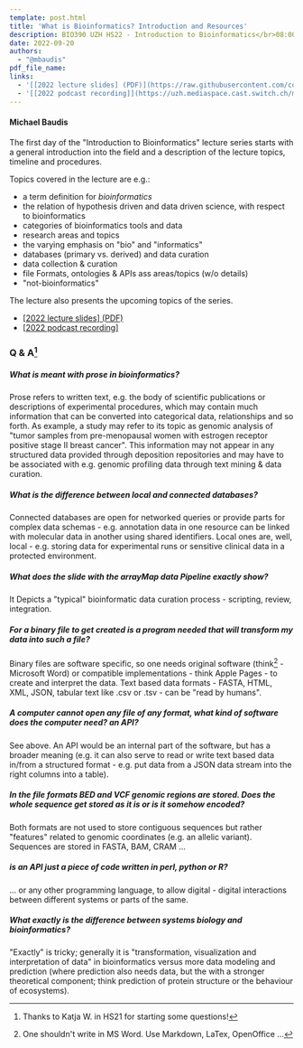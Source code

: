 ```yaml
---
template: post.html
title: 'What is Bioinformatics? Introduction and Resources'
description: BIO390 UZH HS22 - Introduction to Bioinformatics</br>08:00-09:45 @ UZH Irchel Y03-G-85
date: 2022-09-20
authors:
  - "@mbaudis"
pdf_file_name: 
links:
  - '[[2022 lecture slides] (PDF)](https://raw.githubusercontent.com/compbiozurich/UZH-BIO390/main/course-material/2022-09-20___Michael_Baudis__What_is_Bioinformatics__UZH-BIO390-lecture-01.pdf)'
  - '[[2022 podcast recording]](https://uzh.mediaspace.cast.switch.ch/media/Introduction+to+Bioinformatics+-+Day+01A+What+is+Bioinformatics/0_5hdrb7uk)'
---
```


#### Michael Baudis

The first day of the "Introduction to Bioinformatics" lecture series starts with a general introduction into the field and a description of the lecture topics, timeline and procedures.

Topics covered in the lecture are e.g.:<!--more-->

* a term definition for _bioinformatics_
* the relation of hypothesis driven and data driven science, with respect to bioinformatics
* categories of bioinformatics tools and data
* research areas and topics
* the varying emphasis on "bio" and "informatics"
* databases (primary vs. derived) and data curation
* data collection & curation
* file Formats, ontologies & APIs ass areas/topics (w/o details)
* "not-bioinformatics"

The lecture also presents the upcoming topics of the series.

* [[2022 lecture slides] (PDF)](https://raw.githubusercontent.com/compbiozurich/UZH-BIO390/main/course-material/2022-09-20___Michael_Baudis__What_is_Bioinformatics__UZH-BIO390-lecture-01.pdf)
* [[2022 podcast recording]](https://uzh.mediaspace.cast.switch.ch/media/Introduction+to+Bioinformatics+-+Day+01A+What+is+Bioinformatics/0_5hdrb7uk)

### Q & A[^1]

##### What is meant with prose in bioinformatics?

Prose refers to written text, e.g. the body of scientific publications or descriptions
of experimental procedures, which may contain much information that can be converted
into categorical data, relationships and so forth. As example, a study may refer to
its topic as genomic analysis of "tumor samples from pre-menopausal women with
estrogen receptor positive stage II breast cancer". This information may not appear
in any structured data provided through deposition repositories and may have to
be associated with e.g. genomic profiling data through text mining & data curation.

##### What is the difference between local and connected databases?

Connected databases are open for networked queries or provide parts for complex data
schemas - e.g. annotation data in one resource can be linked with molecular data
in another using shared identifiers. Local ones are, well, local - e.g. storing
data for experimental runs or sensitive clinical data in a protected environment.

##### What does the slide with the arrayMap data Pipeline exactly show?

It Depicts a "typical" bioinformatic data curation process - scripting, review, integration.

##### For a binary file to get created is a program needed that will transform my data into such a file?

Binary files are software specific, so one needs original software (think[^2] - Microsoft Word) or compatible implementations - think Apple Pages - to create and interpret the data. Text based data formats - FASTA, HTML, XML, JSON, tabular text like .csv or .tsv - can be "read by humans".

##### A computer cannot open any file of any format, what kind of software does the computer need? an API?

See above. An API would be an internal part of the software, but has a broader
meaning (e.g. it can also serve to read or write text based data in/from a
structured format - e.g. put data from a JSON data stream into the right columns
into a table).

##### In the file formats BED and VCF genomic regions are stored. Does the whole sequence get stored as it is or is it somehow encoded?

Both formats are not used to store contiguous sequences but rather "features" related
to genomic coordinates (e.g. an allelic variant). Sequences are stored in FASTA, BAM, CRAM ...

##### is an API just a piece of code written in perl, python or R?

... or any other programming language, to allow digital - digital interactions between
different systems or parts of the same.

##### What exactly is the difference between systems biology and bioinformatics?

"Exactly" is tricky; generally it is "transformation, visualization and interpretation of data"
in bioinformatics versus more data modeling and prediction (where prediction also
needs data, but the with a stronger theoretical component; think prediction of
protein structure or the behaviour of ecosystems).

[^1]: Thanks to Katja W. in HS21 for starting some questions!
[^2]: One shouldn't write in MS Word. Use Markdown, LaTex, OpenOffice ...
